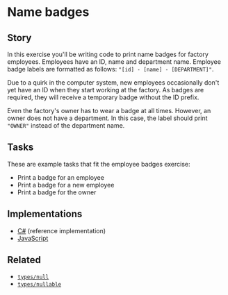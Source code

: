 # Name badges

## Story

In this exercise you'll be writing code to print name badges for factory employees. Employees have an ID, name and department name. Employee badge labels are formatted as follows: `"[id] - [name] - [DEPARTMENT]"`.

Due to a quirk in the computer system, new employees occasionally don't yet have an ID when they start working at the factory. As badges are required, they will receive a temporary badge without the ID prefix.

Even the factory's owner has to wear a badge at all times. However, an owner does not have a department. In this case, the label should print `"OWNER"` instead of the department name.

## Tasks

These are example tasks that fit the employee badges exercise:

- Print a badge for an employee
- Print a badge for a new employee
- Print a badge for the owner

## Implementations

- [C#][implementation-csharp] (reference implementation)
- [JavaScript][implementation-javascript]

## Related

- [`types/null`][types-null]
- [`types/nullable`][types-nullable]

[types-null]: ../types/null.md
[types-nullable]: ../types/nullable.md
[implementation-csharp]: ../../languages/csharp/exercises/concept/nullability/.docs/instructions.md
[implementation-javascript]: ../../languages/javascript/exercises/concept/nullability/.docs/instructions.md

